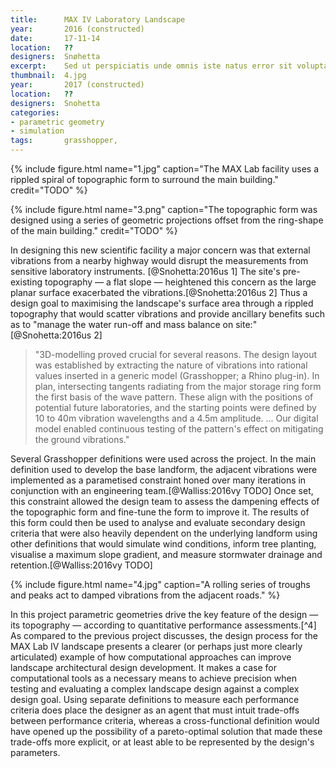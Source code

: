 ```yaml
---
title:      MAX IV Laboratory Landscape
year:       2016 (constructed)
date:       17-11-14
location:   ??
designers:  Snøhetta
excerpt:    Sed ut perspiciatis unde omnis iste natus error sit voluptatem accusantium doloremque laudantium, totam rem aperiam, eaque ipsa quae ab LIPSUM
thumbnail:  4.jpg
year:       2017 (constructed)
location:   ??
designers:  Snohetta
categories:
- parametric geometry
- simulation
tags:       grasshopper,
---
```


{% include figure.html name="1.jpg" caption="The MAX Lab facility uses a rippled spiral of topographic form to surround the main building." credit="TODO" %}

{% include figure.html name="3.png" caption="The topographic form was designed using a series of geometric projections offset from the ring-shape of the main building." credit="TODO" %}

In designing this new scientific facility a major concern was that external vibrations from a nearby highway would disrupt the measurements from sensitive laboratory instruments. [@Snohetta:2016us 1] The site's pre-existing topography — a flat slope — heightened this concern as the large planar surface exacerbated the vibrations.[@Snohetta:2016us 2] Thus a design goal to maximising the landscape's surface area through a rippled topography that would scatter vibrations and provide ancillary benefits such as to "manage the water run-off and mass balance on site:"[@Snohetta:2016us 2]

> "3D-modelling proved crucial for several reasons. The design layout was established by extracting the nature of vibrations into rational values inserted in a generic model (Grasshopper; a Rhino plug-in). In plan, intersecting tangents radiating from the major storage ring form the first basis of the wave pattern. These align with the positions of potential future laboratories, and the starting points were defined by 10 to 40m vibration wavelengths and a 4.5m amplitude. ... Our digital model enabled continuous testing of the pattern's effect on mitigating the ground vibrations."

Several Grasshopper definitions were used across the project. In the main definition used to develop the base landform, the adjacent vibrations were implemented as a parametised constraint honed over many iterations in conjunction with an engineering team.[@Walliss:2016vy TODO] Once set, this constraint allowed the design team to assess the dampening effects of the topographic form and fine-tune the form to improve it. The results of this form could then be used to analyse and evaluate secondary design criteria that were also heavily dependent on the underlying landform using other definitions that would simulate wind conditions, inform tree planting, visualise a maximum slope gradient, and measure stormwater drainage and retention.[@Walliss:2016vy TODO]

{% include figure.html name="4.jpg" caption="A rolling series of troughs and peaks act to damped vibrations from the adjacent roads." %}

In this project parametric geometries drive the key feature of the design — its topography — according to quantitative performance assessments.[^4] As compared to the previous project discusses, the design process for the MAX Lab IV landscape presents a clearer (or perhaps just more clearly articulated) example of how computational approaches can improve landscape architectural design development. It makes a case for computational tools as a necessary means to achieve precision when testing and evaluating a complex landscape design against a complex design goal. Using separate definitions to measure each performance criteria does place the designer as an agent that must intuit trade-offs between performance criteria, whereas a cross-functional definition would have opened up the possibility of a pareto-optimal solution that made these trade-offs more explicit, or at least able to be represented by the design's parameters.
